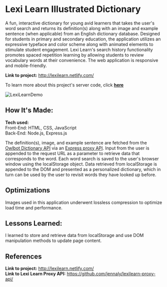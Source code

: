 # Lexi Learn Illustrated Dictionary
A fun, interactive dictionary for young avid learners that takes the user's word search and returns its definition(s) along with an image and example sentence (when applicable) from an English dictionary database. Designed for students in primary and secondary education, the application utilizes an expressive typeface and color scheme along with animated elements to stimulate student engagement. Lexi Learn's search history functionality promotes spaced repetition learning by allowing students to review vocabulary words at their convenience. The web application is responsive and mobile-friendly.

**Link to project:** http://lexilearn.netlify.com/

To learn more about this project's server code, click <a href="https://github.com/jennaly/lexilearn-proxy-api/">**here**</a>

![LexiLearnDemo](https://user-images.githubusercontent.com/106183040/196015198-1cecbf29-4bef-4065-90f1-c01fbfd19c30.gif)

## How It's Made:

**Tech used:** <br>
Front-End: HTML, CSS, JavaScript <br>
Back-End: Node.js, Express.js 

The definition(s), image, and example sentence are fetched from the <a href="https://owlbot.info/">Owlbot Dictionary API</a> via an <a href="https://github.com/jennaly/lexilearn-proxy-api/blob/main/README.md">Express proxy API</a>. Input from the user is appended to the request URL as a parameter to retrieve data that corresponds to the word. Each word search is saved to the user's browser window using the localStorage object. Data retrieved from localStorage is appended to the DOM and presented as a personalized dictionary, which in turn can be used by the user to revisit words they have looked up before.

## Optimizations

Images used in this application underwent lossless compression to optimize load time and performance. 

## Lessons Learned:

I learned to store and retrieve data from localStorage and use DOM manipulation methods to update page content.

## References

**Link to project:** http://lexilearn.netlify.com/ <br>
**Link to Lexi Learn Proxy API:** https://github.com/jennaly/lexilearn-proxy-api/



